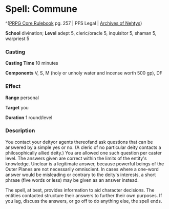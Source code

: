 # Spell: Commune

^([PRPG Core Rulebook][ss-commune] pg. 257 | PFS Legal | [Archives of Nehtys][sn-commune])

**School** divination; **Level** adept 5, cleric/oracle 5, inquisitor 5, shaman 5, warpriest 5

### Casting

**Casting Time** 10 minutes  

**Components** V, S, M (holy or unholy water and incense worth 500 gp), DF

### Effect

**Range** personal  

**Target** you  

**Duration** 1 round/level

### Description

You contact your deityor agents thereofand ask questions that can be answered by a simple yes or no. (A cleric of no particular deity contacts a philosophically allied deity.) You are allowed one such question per caster level. The answers given are correct within the limits of the entity's knowledge. Unclear is a legitimate answer, because powerful beings of the Outer Planes are not necessarily omniscient. In cases where a one-word answer would be misleading or contrary to the deity's interests, a short phrase (five words or less) may be given as an answer instead.  

The spell, at best, provides information to aid character decisions. The entities contacted structure their answers to further their own purposes. If you lag, discuss the answers, or go off to do anything else, the spell ends.

[ss-commune]: http://paizo.com/pathfinderRPG/v57
[sn-commune]: http://www.archivesofnethys.com/SpellDisplay.aspx?ItemName=Commune